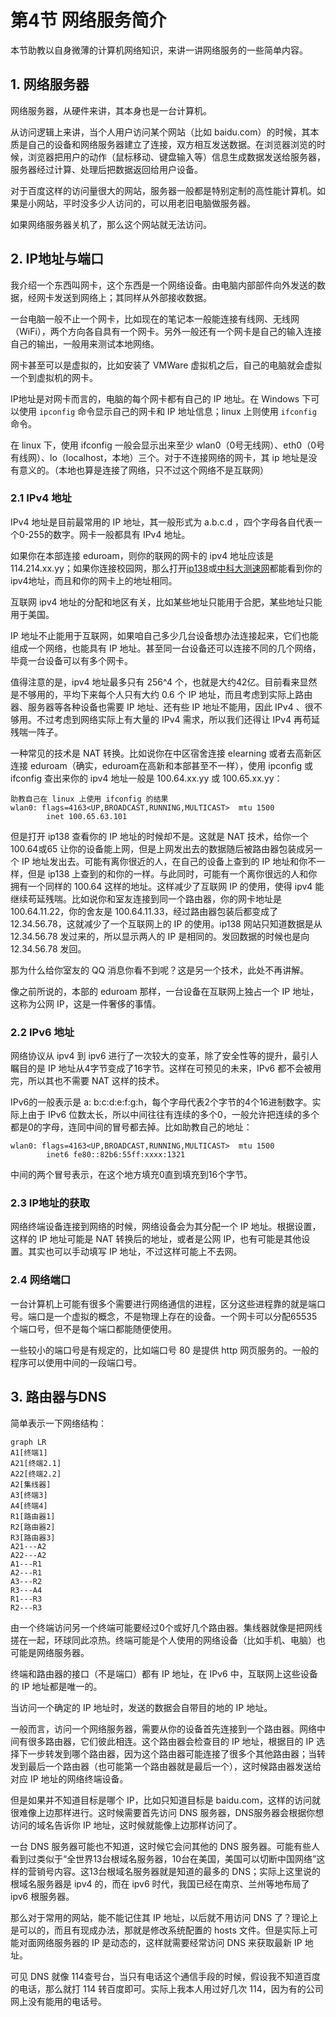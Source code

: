 # 第4节 网络服务简介

本节助教以自身微薄的计算机网络知识，来讲一讲网络服务的一些简单内容。

## 1. 网络服务器

网络服务器，从硬件来讲，其本身也是一台计算机。

从访问逻辑上来讲，当个人用户访问某个网站（比如 baidu.com）的时候，其本质是自己的设备和网络服务器建立了连接，双方相互发送数据。在浏览器浏览的时候，浏览器把用户的动作（鼠标移动、键盘输入等）信息生成数据发送给服务器，服务器经过计算、处理后把数据返回给用户设备。

对于百度这样的访问量很大的网站，服务器一般都是特别定制的高性能计算机。如果是小网站，平时没多少人访问的，可以用老旧电脑做服务器。

如果网络服务器关机了，那么这个网站就无法访问。

## 2. IP地址与端口

我介绍一个东西叫网卡，这个东西是一个网络设备。由电脑内部部件向外发送的数据，经网卡发送到网络上；其同样从外部接收数据。

一台电脑一般不止一个网卡，比如现在的笔记本一般能连接有线网、无线网（WiFi），两个方向各自具有一个网卡。另外一般还有一个网卡是自己的输入连接自己的输出，一般用来测试本地网络。

网卡甚至可以是虚拟的，比如安装了 VMWare 虚拟机之后，自己的电脑就会虚拟一个到虚拟机的网卡。

IP地址是对网卡而言的，电脑的每个网卡都有自己的 IP 地址。在 Windows 下可以使用 `ipconfig` 命令显示自己的网卡和 IP 地址信息；linux 上则使用 `ifconfig` 命令。

在 linux 下，使用 ifconfig 一般会显示出来至少 wlan0（0号无线网）、eth0（0号有线网）、lo（localhost，本地）三个。对于不连接网络的网卡，其 ip 地址是没有意义的。（本地也算是连接了网络，只不过这个网络不是互联网）

### 2.1 IPv4 地址

IPv4 地址是目前最常用的 IP 地址，其一般形式为 a.b.c.d ，四个字母各自代表一个0-255的数字。网卡一般都具有 IPv4 地址。

如果你在本部连接 eduroam，则你的联网的网卡的 ipv4 地址应该是 114.214.xx.yy；如果你连接校园网，那么打开[ip138](https://www.ip138.com/)或[中科大测速网](http://test.ustc.edu.cn/)都能看到你的ipv4地址，而且和你的网卡上的地址相同。

互联网 ipv4 地址的分配和地区有关，比如某些地址只能用于合肥，某些地址只能用于美国。

IP 地址不止能用于互联网，如果咱自己多少几台设备想办法连接起来，它们也能组成一个网络，也能具有 IP 地址。甚至同一台设备还可以连接不同的几个网络，毕竟一台设备可以有多个网卡。

值得注意的是，ipv4 地址最多只有 256^4 个，也就是大约42亿。目前看来显然是不够用的，平均下来每个人只有大约 0.6 个 IP 地址，而且考虑到实际上路由器、服务器等各种设备也需要 IP 地址、还有些 IP 地址不能用，因此 IPv4 、很不够用。不过考虑到网络实际上有大量的 IPv4 需求，所以我们还得让 IPv4 再苟延残喘一阵子。

一种常见的技术是 NAT 转换。比如说你在中区宿舍连接 elearning 或者去高新区连接 eduroam（确实，eduroam在高新和本部甚至不一样），使用 ipconfig 或 ifconfig 查出来你的 ipv4 地址一般是 100.64.xx.yy 或 100.65.xx.yy：

```text
助教自己在 linux 上使用 ifconfig 的结果
wlan0: flags=4163<UP,BROADCAST,RUNNING,MULTICAST>  mtu 1500
        inet 100.65.63.101 
```

但是打开 ip138 查看你的 IP 地址的时候却不是。这就是 NAT 技术，给你一个 100.64或65 让你的设备能上网，但是上网发出去的数据随后被路由器包装成另一个 IP 地址发出去。可能有离你很近的人，在自己的设备上查到的 IP 地址和你不一样，但是 ip138 上查到的和你的一样。与此同时，可能有一个离你很远的人和你拥有一个同样的 100.64 这样的地址。这样减少了互联网 IP 的使用，使得 ipv4 能继续苟延残喘。比如说你和室友连接到同一个路由器，你的网卡地址是 100.64.11.22，你的舍友是 100.64.11.33，经过路由器包装后都变成了 12.34.56.78，这就减少了一个互联网上的 IP 的使用。ip138 网站只知道数据是从 12.34.56.78 发过来的，所以显示两人的 IP 是相同的。发回数据的时候也是向 12.34.56.78 发回。

那为什么给你室友的 QQ 消息你看不到呢？这是另一个技术，此处不再讲解。

像之前所说的，本部的 eduroam 那样，一台设备在互联网上独占一个 IP 地址，这称为公网 IP，这是一件奢侈的事情。

### 2.2 IPv6 地址

网络协议从 ipv4 到 ipv6 进行了一次较大的变革，除了安全性等的提升，最引人瞩目的是 IP 地址从4字节变成了16字节。这样在可预见的未来，IPv6 都不会被用完，所以其也不需要 NAT 这样的技术。

IPv6的一般表示是 a\: b\:c\:d\:e\:f\:g\:h，每个字母代表2个字节的4个16进制数字。实际上由于 IPv6 位数太长，所以中间往往有连续的多个0，一般允许把连续的多个都是0的字母，连同中间的冒号都去掉。比如助教自己的地址：

```text
wlan0: flags=4163<UP,BROADCAST,RUNNING,MULTICAST>  mtu 1500
        inet6 fe80::82b6:55ff:xxxx:1321
```

中间的两个冒号表示，在这个地方填充0直到填充到16个字节。

### 2.3 IP地址的获取

网络终端设备连接到网络的时候，网络设备会为其分配一个 IP 地址。根据设置，这样的 IP 地址可能是 NAT 转换后的地址，或者是公网 IP，也有可能是其他设置。其实也可以手动填写 IP 地址，不过这样可能上不去网。

### 2.4 网络端口

一台计算机上可能有很多个需要进行网络通信的进程，区分这些进程靠的就是端口号。端口是一个虚拟的概念，不是物理上存在的设备。一个网卡可以分配65535个端口号，但不是每个端口都能随便使用。

一些较小的端口号是有规定的，比如端口号 80 是提供 http 网页服务的。一般的程序可以使用中间的一段端口号。

## 3. 路由器与DNS

简单表示一下网络结构：

```mermaid
graph LR
A1[终端1]
A21[终端2.1]
A22[终端2.2]
A2[集线器]
A3[终端3]
A4[终端4]
R1[路由器1]
R2[路由器2]
R3[路由器3]
A21---A2
A22---A2
A1---R1
A2---R1
A3---R2
R3---A4
R1---R3
R2---R3
```

由一个终端访问另一个终端可能要经过0个或好几个路由器。集线器就像是把网线搓在一起，环球同此凉热。终端可能是个人使用的网络设备（比如手机、电脑）也可能是网络服务器。

终端和路由器的接口（不是端口）都有 IP 地址，在 IPv6 中，互联网上这些设备的 IP 地址都是唯一的。

当访问一个确定的 IP 地址时，发送的数据会自带目的地的 IP 地址。

一般而言，访问一个网络服务器，需要从你的设备首先连接到一个路由器。网络中间有很多路由器，它们彼此相连。这个路由器会检查目的 IP 地址，根据目的 IP 选择下一步转发到哪个路由器，因为这个路由器可能连接了很多个其他路由器；当转发到最后一个路由器（也可能第一个路由器就是最后一个），这时候路由器发送给对应 IP 地址的网络终端设备。

但是如果并不知道目标是哪个 IP，比如只知道目标是 baidu.com，这样的访问就很难像上边那样进行。这时候需要首先访问 DNS 服务器，DNS服务器会根据你想访问的域名告诉你 IP 地址，这时候就能像上边那样访问了。

一台 DNS 服务器可能也不知道，这时候它会问其他的 DNS 服务器。可能有些人看到过类似于“全世界13台根域名服务器，10台在美国，美国可以切断中国网络”这样的营销号内容。这13台根域名服务器就是知道的最多的 DNS；实际上这里说的根域名服务器是 ipv4 的，而在 ipv6 时代，我国已经在南京、兰州等地布局了 ipv6 根服务器。

那么对于常用的网站，能不能记住其 IP 地址，以后就不用访问 DNS 了？理论上是可以的，而且有现成办法，那就是修改系统配置的 hosts 文件。但是实际上可能对面网络服务器的 IP 是动态的，这样就需要经常访问 DNS 来获取最新 IP 地址。

可见 DNS 就像 114查号台，当只有电话这个通信手段的时候，假设我不知道百度的电话，那么就打 114 转百度即可。实际上我本人用过好几次 114，因为有的公司网上没有能用的电话号。
